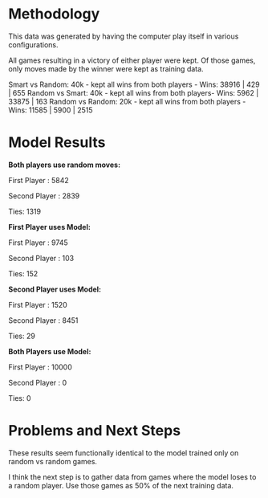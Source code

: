 # Methodology
This data was generated by having the computer play itself in various configurations.

All games resulting in a victory of either player were kept. Of those games, only moves made by the winner were kept as training data.

Smart vs Random: 40k - kept all wins from both players - Wins: 38916 | 429 | 655
Random vs Smart: 40k - kept all wins from both players- Wins: 5962 | 33875 | 163
Random vs Random: 20k - kept all wins from both players - Wins: 11585 | 5900 | 2515

# Model Results 

<b> Both players use random moves: </b>

First Player : 5842

Second Player : 2839

Ties: 1319


<b>First Player uses Model:</b>

First Player : 9745

Second Player : 103

Ties: 152


<b>Second Player uses Model:</b>

First Player : 1520

Second Player : 8451

Ties: 29


<b>Both Players use Model:</b>

First Player : 10000

Second Player : 0

Ties: 0

# Problems and Next Steps

These results seem functionally identical to the model trained only on random vs random games. 

I think the next step is to gather data from games where the model loses to a random player. Use those games as 50% of the next training data.